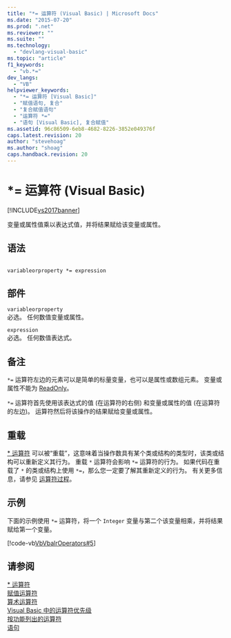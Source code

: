 ```yaml
---
title: "*= 运算符 (Visual Basic) | Microsoft Docs"
ms.date: "2015-07-20"
ms.prod: ".net"
ms.reviewer: ""
ms.suite: ""
ms.technology: 
  - "devlang-visual-basic"
ms.topic: "article"
f1_keywords: 
  - "vb.*="
dev_langs: 
  - "VB"
helpviewer_keywords: 
  - "*= 运算符 [Visual Basic]"
  - "赋值语句, 复合"
  - "复合赋值语句"
  - "运算符 *="
  - "语句 [Visual Basic], 复合赋值"
ms.assetid: 96c86509-6eb8-4682-8226-3852e049376f
caps.latest.revision: 20
author: "stevehoag"
ms.author: "shoag"
caps.handback.revision: 20
---
```

# *= 运算符 (Visual Basic)
[!INCLUDE[vs2017banner](../../../visual-basic/includes/vs2017banner.md)]

变量或属性值乘以表达式值，并将结果赋给该变量或属性。  
  
## 语法  
  
```  
  
variableorproperty *= expression  
```  
  
## 部件  
 `variableorproperty`  
 必选。  任何数值变量或属性。  
  
 `expression`  
 必选。  任何数值表达式。  
  
## 备注  
 `*=` 运算符左边的元素可以是简单的标量变量，也可以是属性或数组元素。  变量或属性不能为 [ReadOnly](../../../visual-basic/language-reference/modifiers/readonly.md)。  
  
 `*=` 运算符首先使用该表达式的值 \(在运算符的右侧\) 和变量或属性的值 \(在运算符的左边\)。  运算符然后将该操作的结果赋给变量或属性。  
  
## 重载  
 [\* 运算符](../../../visual-basic/language-reference/operators/multiplication-operator.md) 可以被“重载”，这意味着当操作数具有某个类或结构的类型时，该类或结构可以重新定义其行为。  重载 `*` 运算符会影响 `*=` 运算符的行为。  如果代码在重载了 `*` 的类或结构上使用 `*=`，那么您一定要了解其重新定义的行为。  有关更多信息，请参见 [运算符过程](../../../visual-basic/programming-guide/language-features/procedures/operator-procedures.md)。  
  
## 示例  
 下面的示例使用 `*=` 运算符，将一个 `Integer` 变量与第二个该变量相乘，并将结果赋给第一个变量。  
  
 [!code-vb[VbVbalrOperators#5](../../../visual-basic/language-reference/operators/codesnippet/VisualBasic/multiplication-assignment-operator_1.vb)]  
  
## 请参阅  
 [\* 运算符](../../../visual-basic/language-reference/operators/multiplication-operator.md)   
 [赋值运算符](../../../visual-basic/language-reference/operators/assignment-operators.md)   
 [算术运算符](../../../visual-basic/language-reference/operators/arithmetic-operators.md)   
 [Visual Basic 中的运算符优先级](../../../visual-basic/language-reference/operators/operator-precedence.md)   
 [按功能列出的运算符](../../../visual-basic/language-reference/operators/operators-listed-by-functionality.md)   
 [语句](../../../visual-basic/programming-guide/language-features/statements.md)